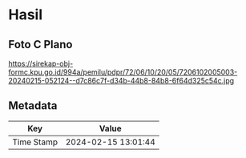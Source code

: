 # Hasil

## Foto C Plano

https://sirekap-obj-formc.kpu.go.id/994a/pemilu/pdpr/72/06/10/20/05/7206102005003-20240215-052124--d7c86c7f-d34b-44b8-84b8-6f64d325c54c.jpg


## Metadata

| Key        | Value               |
| ---------- | ------------------- |
| Time Stamp | 2024-02-15 13:01:44 |



